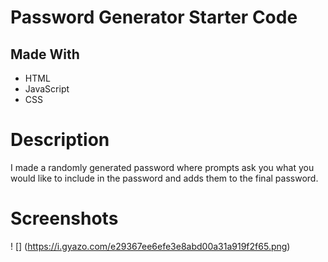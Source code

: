 # Password Generator Starter Code

## Made With
  * HTML
  * JavaScript
  * CSS

# Description
I made a randomly generated password where prompts ask you what you would like to include in the password and adds them to the final password.

# Screenshots
! [] (https://i.gyazo.com/e29367ee6efe3e8abd00a31a919f2f65.png)
